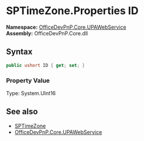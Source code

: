 # SPTimeZone.Properties ID
  

**Namespace:** [OfficeDevPnP.Core.UPAWebService](OfficeDevPnP.Core.UPAWebService.md)  
**Assembly:** OfficeDevPnP.Core.dll  
## Syntax
```C#
public ushort ID { get; set; }
```

### Property Value
Type: System.UInt16  

## See also
- [SPTimeZone](OfficeDevPnP.Core.UPAWebService.SPTimeZone.md) 
- [OfficeDevPnP.Core.UPAWebService](OfficeDevPnP.Core.UPAWebService.md) 
